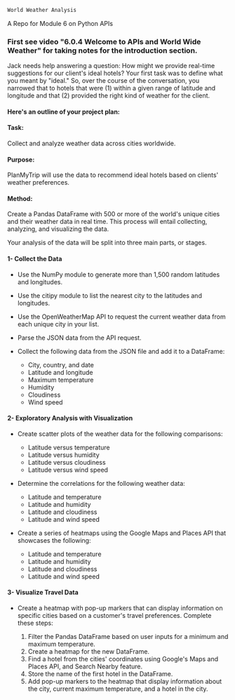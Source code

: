```diff
World Weather Analysis
```

A Repo for Module 6 on Python APIs

### First see video "6.0.4 Welcome to APIs and World Wide Weather" for taking notes for the introduction section.

Jack needs help answering a question: How might we provide real-time suggestions for our client's ideal hotels? Your first task was to define what you meant by "ideal." So, over the course of the conversation, you narrowed that to hotels that were (1) within a given range of latitude and longitude and that 
(2) provided the right kind of weather for the client.

#### Here's an outline of your project plan:

#### Task: 
Collect and analyze weather data across cities worldwide.

#### Purpose: 
PlanMyTrip will use the data to recommend ideal hotels based on clients' weather preferences.

#### Method: 
Create a Pandas DataFrame with 500 or more of the world's unique cities and their weather data in real time. This process will entail collecting, analyzing, and visualizing the data.

Your analysis of the data will be split into three main parts, or stages.

#### 1- Collect the Data

* Use the NumPy module to generate more than 1,500 random latitudes and longitudes.
* Use the citipy module to list the nearest city to the latitudes and longitudes.
* Use the OpenWeatherMap API to request the current weather data from each unique city in your list.
* Parse the JSON data from the API request.

* Collect the following data from the JSON file and add it to a DataFrame:
  * City, country, and date
  * Latitude and longitude
  * Maximum temperature
  * Humidity
  * Cloudiness
  * Wind speed
  
#### 2- Exploratory Analysis with Visualization

* Create scatter plots of the weather data for the following comparisons:
   * Latitude versus temperature
   * Latitude versus humidity
   * Latitude versus cloudiness
   * Latitude versus wind speed
  
* Determine the correlations for the following weather data:
   * Latitude and temperature
   * Latitude and humidity
   * Latitude and cloudiness
   * Latitude and wind speed
  
* Create a series of heatmaps using the Google Maps and Places API that showcases the following:
   * Latitude and temperature
   * Latitude and humidity
   * Latitude and cloudiness
   * Latitude and wind speed
  
#### 3- Visualize Travel Data

* Create a heatmap with pop-up markers that can display information on specific cities based on a customer's travel preferences. Complete these steps:

  1. Filter the Pandas DataFrame based on user inputs for a minimum and maximum temperature.
  2. Create a heatmap for the new DataFrame.
  3. Find a hotel from the cities' coordinates using Google's Maps and Places API, and Search Nearby feature.
  4. Store the name of the first hotel in the DataFrame.
  5. Add pop-up markers to the heatmap that display information about the city, current maximum temperature, and a hotel in the city.
